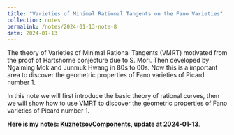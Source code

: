 ```yaml
---
title: "Varieties of Minimal Rational Tangents on the Fano Varieties"
collection: notes
permalink: /notes/2024-01-13-note-8
date: 2024-01-13
---
```

The theory of Varieties of Minimal Rational Tangents (VMRT) motivated from the proof of Hartshorne conjecture due to S. Mori. Then developed by Ngaiming Mok and Junmuk Hwang in 80s to 00s. Now this is a important area to discover the
geometric properties of Fano varieties of Picard number $1$.

In this note we will first introduce the basic theory of rational curves, then we will show how to use VMRT to 
discover the geometric properties of Fano varieties of Picard number $1$.

**Here is my notes: [KuznetsovComponents](https://dvlxlwz.github.io/files/KuznetsovComponents.pdf), update at 2024-01-13**.

